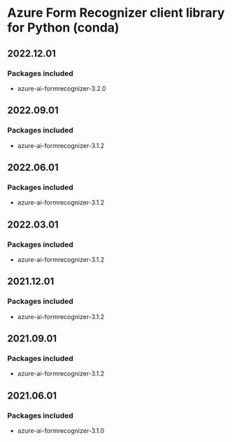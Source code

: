 # Azure Form Recognizer client library for Python (conda)

## 2022.12.01

### Packages included

- azure-ai-formrecognizer-3.2.0

## 2022.09.01

### Packages included

- azure-ai-formrecognizer-3.1.2

## 2022.06.01

### Packages included

- azure-ai-formrecognizer-3.1.2

## 2022.03.01

### Packages included

- azure-ai-formrecognizer-3.1.2

## 2021.12.01

### Packages included

- azure-ai-formrecognizer-3.1.2

## 2021.09.01

### Packages included

- azure-ai-formrecognizer-3.1.2

## 2021.06.01

### Packages included

- azure-ai-formrecognizer-3.1.0
